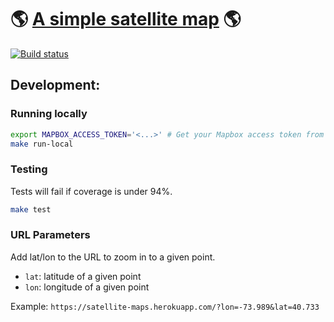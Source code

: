 #  🌎 [A simple satellite map](https://satellite-maps.herokuapp.com/) 🌎

[![Build status](https://travis-ci.com/markmisener/satellite-maps.svg?branch=master)](https://github.com/markmisener/satellite-maps/)

## Development:

### Running locally
```sh
export MAPBOX_ACCESS_TOKEN='<...>' # Get your Mapbox access token from www.mapbox.com/account
make run-local
```

### Testing

Tests will fail if coverage is under 94%.

```sh
make test
```

### URL Parameters

Add lat/lon to the URL to zoom in to a given point.
- `lat`: latitude of a given point
- `lon`: longitude of a given point

Example:
```https://satellite-maps.herokuapp.com/?lon=-73.989&lat=40.733```
